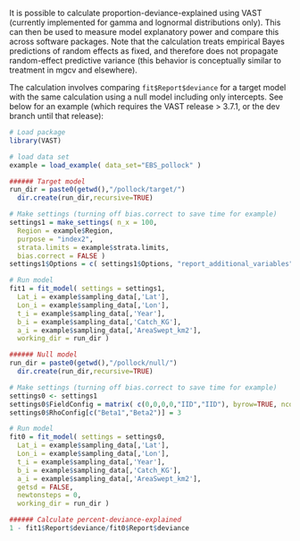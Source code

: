 It is possible to calculate proportion-deviance-explained using VAST (currently implemented for gamma and lognormal distributions only).  This can then be used to measure model explanatory power and compare this across software packages.  Note that the calculation treats empirical Bayes predictions of random effects as fixed, and therefore does not propagate random-effect predictive variance (this behavior is conceptually similar to treatment in mgcv and elsewhere).

The calculation involves comparing `fit$Report$deviance` for a target model with the same calculation using a null model including only intercepts.  See below for an example (which requires the VAST release > 3.7.1, or the dev branch until that release):

```R
# Load package
library(VAST)

# load data set
example = load_example( data_set="EBS_pollock" )

###### Target model
run_dir = paste0(getwd(),"/pollock/target/")
  dir.create(run_dir,recursive=TRUE)

# Make settings (turning off bias.correct to save time for example)
settings1 = make_settings( n_x = 100,
  Region = example$Region,
  purpose = "index2",
  strata.limits = example$strata.limits,
  bias.correct = FALSE )
settings1$Options = c( settings1$Options, "report_additional_variables"=TRUE )

# Run model
fit1 = fit_model( settings = settings1,
  Lat_i = example$sampling_data[,'Lat'],
  Lon_i = example$sampling_data[,'Lon'],
  t_i = example$sampling_data[,'Year'],
  b_i = example$sampling_data[,'Catch_KG'],
  a_i = example$sampling_data[,'AreaSwept_km2'],
  working_dir = run_dir )

###### Null model
run_dir = paste0(getwd(),"/pollock/null/")
  dir.create(run_dir,recursive=TRUE)

# Make settings (turning off bias.correct to save time for example)
settings0 <- settings1
settings0$FieldConfig = matrix( c(0,0,0,0,"IID","IID"), byrow=TRUE, ncol=2 )
settings0$RhoConfig[c("Beta1","Beta2")] = 3

# Run model
fit0 = fit_model( settings = settings0,
  Lat_i = example$sampling_data[,'Lat'],
  Lon_i = example$sampling_data[,'Lon'],
  t_i = example$sampling_data[,'Year'],
  b_i = example$sampling_data[,'Catch_KG'],
  a_i = example$sampling_data[,'AreaSwept_km2'],
  getsd = FALSE,
  newtonsteps = 0,
  working_dir = run_dir )

###### Calculate percent-deviance-explained
1 - fit1$Report$deviance/fit0$Report$deviance
``` 